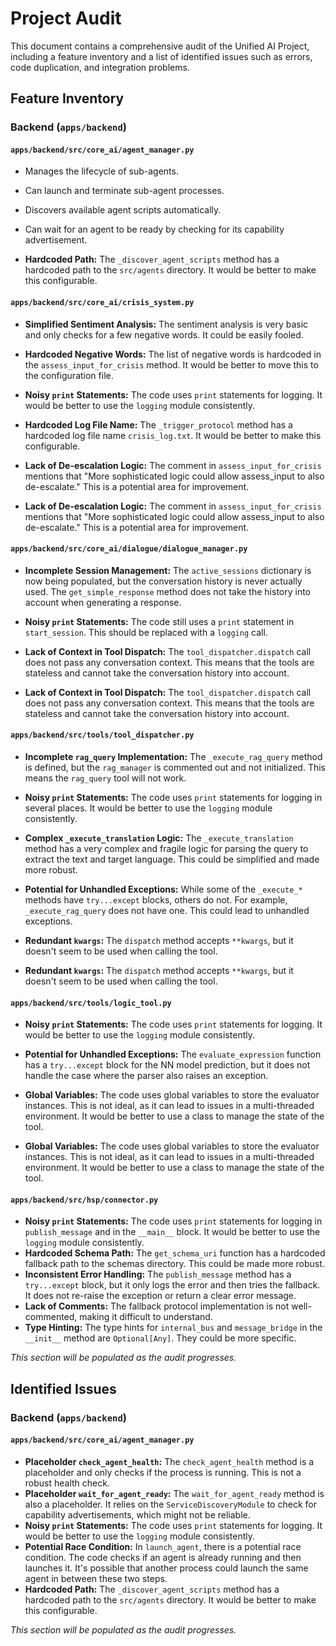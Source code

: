 # Project Audit

This document contains a comprehensive audit of the Unified AI Project, including a feature inventory and a list of identified issues such as errors, code duplication, and integration problems.

## Feature Inventory

### Backend (`apps/backend`)

#### `apps/backend/src/core_ai/agent_manager.py`
- Manages the lifecycle of sub-agents.
- Can launch and terminate sub-agent processes.
- Discovers available agent scripts automatically.
- Can wait for an agent to be ready by checking for its capability advertisement.

- **Hardcoded Path:** The `_discover_agent_scripts` method has a hardcoded path to the `src/agents` directory. It would be better to make this configurable.

#### `apps/backend/src/core_ai/crisis_system.py`
- **Simplified Sentiment Analysis:** The sentiment analysis is very basic and only checks for a few negative words. It could be easily fooled.
- **Hardcoded Negative Words:** The list of negative words is hardcoded in the `assess_input_for_crisis` method. It would be better to move this to the configuration file.
- **Noisy `print` Statements:** The code uses `print` statements for logging. It would be better to use the `logging` module consistently.
- **Hardcoded Log File Name:** The `_trigger_protocol` method has a hardcoded log file name `crisis_log.txt`. It would be better to make this configurable.
- **Lack of De-escalation Logic:** The comment in `assess_input_for_crisis` mentions that "More sophisticated logic could allow assess_input to also de-escalate." This is a potential area for improvement.

- **Lack of De-escalation Logic:** The comment in `assess_input_for_crisis` mentions that "More sophisticated logic could allow assess_input to also de-escalate." This is a potential area for improvement.

#### `apps/backend/src/core_ai/dialogue/dialogue_manager.py`
- **Incomplete Session Management:** The `active_sessions` dictionary is now being populated, but the conversation history is never actually used. The `get_simple_response` method does not take the history into account when generating a response.
- **Noisy `print` Statements:** The code still uses a `print` statement in `start_session`. This should be replaced with a `logging` call.
- **Lack of Context in Tool Dispatch:** The `tool_dispatcher.dispatch` call does not pass any conversation context. This means that the tools are stateless and cannot take the conversation history into account.

- **Lack of Context in Tool Dispatch:** The `tool_dispatcher.dispatch` call does not pass any conversation context. This means that the tools are stateless and cannot take the conversation history into account.

#### `apps/backend/src/tools/tool_dispatcher.py`
- **Incomplete `rag_query` Implementation:** The `_execute_rag_query` method is defined, but the `rag_manager` is commented out and not initialized. This means the `rag_query` tool will not work.
- **Noisy `print` Statements:** The code uses `print` statements for logging in several places. It would be better to use the `logging` module consistently.
- **Complex `_execute_translation` Logic:** The `_execute_translation` method has a very complex and fragile logic for parsing the query to extract the text and target language. This could be simplified and made more robust.
- **Potential for Unhandled Exceptions:** While some of the `_execute_*` methods have `try...except` blocks, others do not. For example, `_execute_rag_query` does not have one. This could lead to unhandled exceptions.
- **Redundant `kwargs`:** The `dispatch` method accepts `**kwargs`, but it doesn't seem to be used when calling the tool.

- **Redundant `kwargs`:** The `dispatch` method accepts `**kwargs`, but it doesn't seem to be used when calling the tool.

#### `apps/backend/src/tools/logic_tool.py`
- **Noisy `print` Statements:** The code uses `print` statements for logging. It would be better to use the `logging` module consistently.
- **Potential for Unhandled Exceptions:** The `evaluate_expression` function has a `try...except` block for the NN model prediction, but it does not handle the case where the parser also raises an exception.
- **Global Variables:** The code uses global variables to store the evaluator instances. This is not ideal, as it can lead to issues in a multi-threaded environment. It would be better to use a class to manage the state of the tool.

- **Global Variables:** The code uses global variables to store the evaluator instances. This is not ideal, as it can lead to issues in a multi-threaded environment. It would be better to use a class to manage the state of the tool.

#### `apps/backend/src/hsp/connector.py`
- **Noisy `print` Statements:** The code uses `print` statements for logging in `publish_message` and in the `__main__` block. It would be better to use the `logging` module consistently.
- **Hardcoded Schema Path:** The `get_schema_uri` function has a hardcoded fallback path to the schemas directory. This could be made more robust.
- **Inconsistent Error Handling:** The `publish_message` method has a `try...except` block, but it only logs the error and then tries the fallback. It does not re-raise the exception or return a clear error message.
- **Lack of Comments:** The fallback protocol implementation is not well-commented, making it difficult to understand.
- **Type Hinting:** The type hints for `internal_bus` and `message_bridge` in the `__init__` method are `Optional[Any]`. They could be more specific.

*This section will be populated as the audit progresses.*

## Identified Issues

### Backend (`apps/backend`)

#### `apps/backend/src/core_ai/agent_manager.py`
- **Placeholder `check_agent_health`:** The `check_agent_health` method is a placeholder and only checks if the process is running. This is not a robust health check.
- **Placeholder `wait_for_agent_ready`:** The `wait_for_agent_ready` method is also a placeholder. It relies on the `ServiceDiscoveryModule` to check for capability advertisements, which might not be reliable.
- **Noisy `print` Statements:** The code uses `print` statements for logging. It would be better to use the `logging` module consistently.
- **Potential Race Condition:** In `launch_agent`, there is a potential race condition. The code checks if an agent is already running and then launches it. It's possible that another process could launch the same agent in between these two steps.
- **Hardcoded Path:** The `_discover_agent_scripts` method has a hardcoded path to the `src/agents` directory. It would be better to make this configurable.

*This section will be populated as the audit progresses.*
